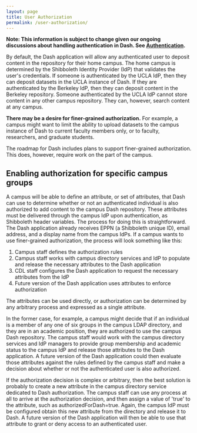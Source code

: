 ```yaml
---
layout: page
title: User Authorization
permalink: /user-authorization/
---
```


**Note: This information is subject to change given our ongoing discussions about handling authentication in Dash. See [Authentication](https://cdluc3.github.io/dash/authentication).**

By default, the Dash application will allow any authenticated user to deposit content in the repository for their home campus. The home campus is determined by the Shibboleth Identity Provider (IdP) that validates the user's credentials. If someone is authenticated by the UCLA IdP, then they can deposit datasets in the UCLA instance of Dash. If they are authenticated by the Berkeley IdP, then they can deposit content in the Berkeley repository. Someone authenticated by the UCLA IdP cannot store content in any other campus repository. They can, however, search content at any campus.

**There may be a desire for finer-grained authorization.** For example, a campus might want to limit the ability to upload datasets to the campus instance of Dash to current faculty members only, or to faculty, researchers, and graduate students.

The roadmap for Dash includes plans to support finer-grained authorization. This does, however, require work on the part of the campus. 

## Enabling authorization for specific campus groups

A campus will be able to define an attribute, or set of attributes, that Dash can use to determine whether or not an authenticated individual is also authorized to add content to the campus Dash repository. These attributes must be delivered through the campus IdP upon authentication, as Shibboleth header variables. The process for doing this is straightforward. The Dash application already receives EPPN (a Shibboleth unique ID), email address, and a display name from the campus IdPs. If a campus wants to use finer-grained authorization, the process will look something like this:

1. Campus staff defines the authorization rules
1. Campus staff works with campus directory services and IdP to populate and release the necessary attributes to the Dash application
1. CDL staff configures the Dash application to request the necessary attributes from the IdP
1. Future version of the Dash application uses attributes to enforce authorization

The attributes can be used directly, or authorization can be determined by any arbitrary process and expressed as a single attribute. 

In the former case, for example, a campus might decide that if an individual is a member of any one of six groups in the campus LDAP directory, and they are in an academic position, they are authorized to use the campus Dash repository. The campus staff would work with the campus directory services and IdP managers to provide group membership and academic status to the campus IdP and release those attributes to the Dash application. A future version of the Dash application could then evaluate those attributes against the rules defined by the campus staff and make a decision about whether or not the authenticated user is also authorized.

If the authorization decision is complex or arbitrary, then the best solution is probably to create a new attribute in the campus directory service dedicated to Dash authorization. The campus staff can use any process at all to arrive at the authorization decision, and then assign a value of 'true' to the attribute, such as authorizedForDash=true. Again, the campus IdP must be configured obtain this new attribute from the directory and release it to Dash. A future version of the Dash application will then be able to use that attribute to grant or deny access to an authenticated user.